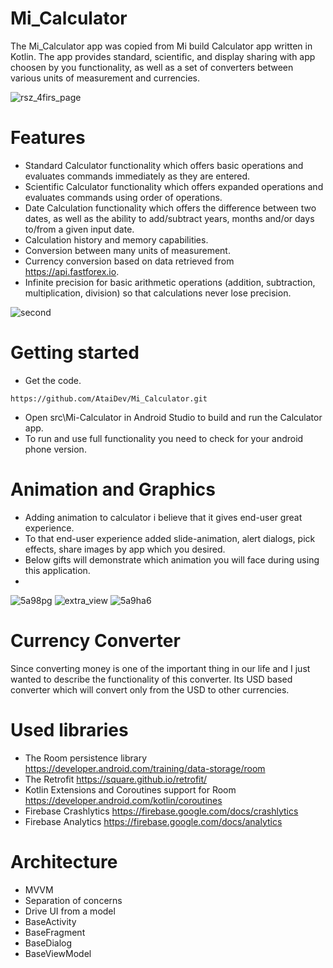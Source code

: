 # Mi_Calculator
The Mi_Calculator app was copied from Mi build Calculator app written in Kotlin. The app provides standard, scientific, and display sharing with app choosen by you functionality,
as well as a set of converters between various units of measurement and currencies.

![rsz_4firs_page](https://user-images.githubusercontent.com/63174725/118951122-a3325480-b97c-11eb-97a3-8f65630dd8c5.jpg)

# Features
* Standard Calculator functionality which offers basic operations and evaluates commands immediately as they are entered.
* Scientific Calculator functionality which offers expanded operations and evaluates commands using order of operations.
* Date Calculation functionality which offers the difference between two dates, as well as the ability to add/subtract years, months and/or days to/from a given input date.
* Calculation history and memory capabilities.
* Conversion between many units of measurement.
* Currency conversion based on data retrieved from https://api.fastforex.io.
* Infinite precision for basic arithmetic operations (addition, subtraction, multiplication, division) so that calculations never lose precision.

![second](https://user-images.githubusercontent.com/63174725/118953719-e68dc280-b97e-11eb-8c4c-f98e74d6b614.jpg)

# Getting started

* Get the code.

```
https://github.com/AtaiDev/Mi_Calculator.git
```
* Open src\Mi-Calculator in Android Studio to build and run the Calculator app.
* To run and use full functionality you need to check for your android phone version.

# Animation and Graphics 

* Adding animation to calculator i believe that it gives end-user great experience. 
* To that end-user experience added slide-animation, alert  dialogs, pick effects, share images by app which you desired. 
* Below gifts will demonstrate which animation you will face during using this application.
* 

![5a98pg](https://user-images.githubusercontent.com/63174725/118954706-d9bd9e80-b97f-11eb-99a3-ccead7d2a032.gif) ![extra_view](https://user-images.githubusercontent.com/63174725/118956408-64eb6400-b981-11eb-94fd-7d1c4c18ad7b.gif) ![5a9ha6](https://user-images.githubusercontent.com/63174725/118967830-fb715280-b98c-11eb-9d79-d7dc07358cdd.gif)

# Currency Converter

Since converting money is one of the important thing in our life and I just wanted to describe the functionality of this converter. 
Its USD based converter which will convert only from the USD to other currencies.  

# Used libraries

* The Room persistence library https://developer.android.com/training/data-storage/room
* The Retrofit https://square.github.io/retrofit/
* Kotlin Extensions and Coroutines support for Room https://developer.android.com/kotlin/coroutines
* Firebase Crashlytics https://firebase.google.com/docs/crashlytics
* Firebase Analytics https://firebase.google.com/docs/analytics

# Architecture

* MVVM
* Separation of concerns
* Drive UI from a model
* BaseActivity 
* BaseFragment
* BaseDialog
* BaseViewModel

